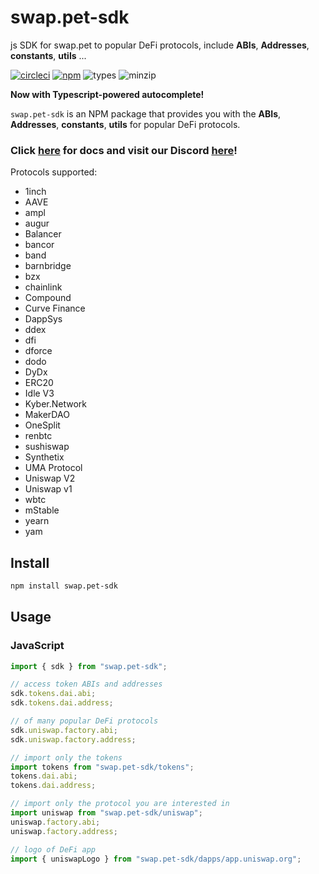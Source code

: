 # swap.pet-sdk
js SDK for swap.pet to popular DeFi protocols, include **ABIs**, **Addresses**, **constants**, **utils** ...

[![circleci](https://badgen.net/circleci/github/swappet/swap.pet-sdk)](https://app.circleci.com/pipelines/github/swappet/swap.pet-sdk)
[![npm](https://badgen.net/npm/v/@swappet/swap.pet-sdk)](https://www.npmjs.com/package/@swappet/swap.pet-sdk)
![types](https://badgen.net/npm/types/@swappet/swap.pet-sdk)
![minzip](https://badgen.net/bundlephobia/minzip/@swappet/swap.pet-sdk)

**Now with Typescript-powered autocomplete!**

`swap.pet-sdk` is an NPM package that provides you with the **ABIs**, **Addresses**, **constants**, **utils** for popular DeFi protocols.

### Click [here](https://docs.swap.pet) for docs and visit our Discord [here](https://discord.gg/CDCrXy2)!

Protocols supported: 
- 1inch
- AAVE
- ampl
- augur
- Balancer
- bancor
- band
- barnbridge
- bzx
- chainlink
- Compound
- Curve Finance
- DappSys
- ddex
- dfi
- dforce
- dodo
- DyDx
- ERC20
- Idle V3
- Kyber.Network
- MakerDAO
- OneSplit
- renbtc
- sushiswap
- Synthetix
- UMA Protocol
- Uniswap V2
- Uniswap v1
- wbtc
- mStable
- yearn
- yam

## Install

```bash
npm install swap.pet-sdk
```

## Usage

### JavaScript

```javascript
import { sdk } from "swap.pet-sdk";

// access token ABIs and addresses
sdk.tokens.dai.abi;
sdk.tokens.dai.address;

// of many popular DeFi protocols
sdk.uniswap.factory.abi;
sdk.uniswap.factory.address; 

// import only the tokens 
import tokens from "swap.pet-sdk/tokens";
tokens.dai.abi;
tokens.dai.address;

// import only the protocol you are interested in
import uniswap from "swap.pet-sdk/uniswap";
uniswap.factory.abi;
uniswap.factory.address;

// logo of DeFi app
import { uniswapLogo } from "swap.pet-sdk/dapps/app.uniswap.org";
```

